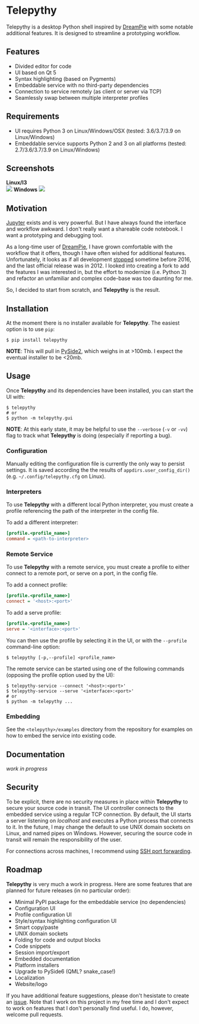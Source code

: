 # Telepythy

Telepythy is a desktop Python shell inspired by [DreamPie][1] with some notable additional features. It is designed to streamline a prototyping workflow.

## Features

* Divided editor for code
* UI based on Qt 5
* Syntax highlighting (based on Pygments)
* Embeddable service with no third-party dependencies
* Connection to service remotely (as client or server via TCP)
* Seamlessly swap between multiple interpreter profiles

## Requirements

* UI requires Python 3 on Linux/Windows/OSX (tested: 3.6/3.7/3.9 on Linux/Windows)
* Embeddable service supports Python 2 and 3 on all platforms (tested: 2.7/3.6/3.7/3.9 on Linux/Windows)

## Screenshots

**Linux/I3**<br>
![](https://github.com/dhagrow/telepythy/raw/master/res/screenshot_0.png)
**Windows**
![](https://github.com/dhagrow/telepythy/raw/master/res/screenshot_1.png)

## Motivation

[Jupyter][3] exists and is very powerful. But I have always found the interface and workflow awkward. I don't really want a shareable code notebook. I want a prototyping and debugging tool.

As a long-time user of [DreamPie][1], I have grown comfortable with the workflow that it offers, though I have often wished for additional features. Unfortunately, it looks as if all development [stopped][2] sometime before 2016, and the last official release was in 2012. I looked into creating a fork to add the features I was interested in, but the effort to modernize (i.e. Python 3) and refactor an unfamiliar and complex code-base was too daunting for me.

So, I decided to start from scratch, and **Telepythy** is the result.

## Installation

At the moment there is no installer available for **Telepythy**. The easiest option is to use `pip`:

```shell
$ pip install telepythy
```

**NOTE**: This will pull in [PySide2][4], which weighs in at >100mb. I expect the eventual installer to be <20mb.

## Usage

Once **Telepythy** and its dependencies have been installed, you can start the UI with:

```shell
$ telepythy
# or
$ python -m telepythy.gui
```

**NOTE**: At this early state, it may be helpful to use the `--verbose` (`-v` or `-vv`) flag to track what **Telepythy** is doing (especially if reporting a bug).

### Configuration

Manually editing the configuration file is currently the only way to persist settings. It is saved according the the results of `appdirs.user_config_dir()` (e.g. `~/.config/telepythy.cfg` on Linux).

### Interpreters

To use **Telepythy** with a different local Python interpreter, you must create a profile referencing the path of the interpreter in the config file.

To add a different interpreter:

```ini
[profile.<profile_name>]
command = <path-to-interpreter>
```

### Remote Service

To use **Telepythy** with a remote service, you must create a profile to either connect to a remote port, or serve on a port, in the config file.

To add a connect profile:

```ini
[profile.<profile_name>]
connect = '<host>:<port>'
```

To add a serve profile:

```ini
[profile.<profile_name>]
serve = '<interface>:<port>'
```

You can then use the profile by selecting it in the UI, or with the `--profile` command-line option:

```shell
$ telepythy [-p,--profile] <profile_name>
```

The remote service can be started using one of the following commands (opposing the profile option used by the UI):

```shell
$ telepythy-service --connect '<host>:<port>'
$ telepythy-service --serve '<interface>:<port>'
# or
$ python -m telepythy ...
```

### Embedding

See the `<telepythy>/examples` directory from the repository for examples on how to embed the service into existing code.

## Documentation

*work in progress*

## Security

To be explicit, there are no security measures in place within **Telepythy** to secure your source code in transit. The UI controller connects to the embedded service using a regular TCP connection. By default, the UI starts a server listening on *localhost* and executes a Python process that connects to it. In the future, I may change the default to use UNIX domain sockets on Linux, and named pipes on Windows. However, securing the source code in transit will remain the responsibility of the user.

For connections across machines, I recommend using [SSH port forwarding][6].

## Roadmap

**Telepythy** is very much a work in progress. Here are some features that are planned for future releases (in no particular order):

* Minimal PyPI package for the embeddable service (no dependencies)
* Configuration UI
* Profile configuration UI
* Style/syntax highlighting configuration UI
* Smart copy/paste
* UNIX domain sockets
* Folding for code and output blocks
* Code snippets
* Session import/export
* Embedded documentation
* Platform installers
* Upgrade to PySide6 (QML? snake_case!)
* Localization
* Website/logo

If you have additional feature suggestions, please don't hesistate to create an [issue][5]. Note that I work on this project in my free time and I don't expect to work on features that I don't personally find useful. I do, however, welcome pull requests.

[1]: http://www.dreampie.org/
[2]: https://github.com/noamraph/dreampie/issues/65
[3]: https://jupyter.org/
[4]: https://wiki.qt.io/Qt_for_Python
[5]: https://github.com/dhagrow/telepythy/issues/new
[6]: https://help.ubuntu.com/community/SSH/OpenSSH/PortForwarding
